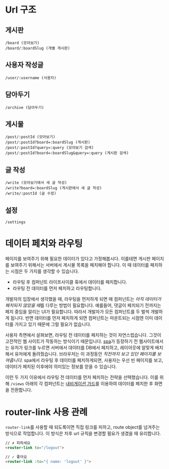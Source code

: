 # Url 구조
## 게시판
```
/board (모아보기)
/board/:boardSlug (개별 게시판)
```

## 사용자 작성글
```
/user/:username (사용자)
```

## 담아두기
```
/archive (담아두기)
```

## 게시물
```
/post/:postId (모아보기)
/post/:postId?board=:boardSlug (게시판)
/post/:postId?query=:query (모아보기 검색)
/post/:postId?board=:boardSlug&query=:query (게시판 검색)
```

## 글 작성
```
/write (모아보기에서 새 글 작성)
/write?board=:boardSlug (게시판에서 새 글 작성)
/write/:postId (글 수정)
```

## 설정
```
/settings
```

# 데이터 페치와 라우팅

페이지를 보여주기 위해 필요한 데이터가 있다고 가정해봅시다. 이를테면 게시판 페이지를 보여주기 위해서는 서버에서 게시물 목록을 페치해야 합니다. 이 때 데이터를 페치하는 시점은 두 가지를 생각할 수 있습니다.

- 라우팅 후 컴퍼넌트 라이프사이클 훅에서 데이터를 페치합니다.
- 라우팅 전 데이터를 먼저 페치하고 라우팅합니다.

개발자의 입장에서 생각했을 때, 라우팅을 먼저하게 되면 매 컴퍼넌트는 *아직 데이터가 페치되지 않았을 때*를 다루는 방법이 필요합니다. 예를들어, 댓글이 페치되기 전까지는 페치 중임을 알리는 UI가 필요합니다. 따라서 개발자가 모든 컴퍼넌트를 두 벌씩 개발하게 됩니다. 반면 데이터를 먼저 페치하게 되면 컴퍼넌트는 마운트되는 시점엔 이미 데이터를 가지고 있기 때문에 그럴 필요가 없습니다.

사용자 측면에서 살펴보면, 라우팅 전 데이터를 페치하는 것이 자연스럽습니다. 그것이 고전적인 웹 사이트가 작동하는 방식이기 때문입니다. [spa](https://en.wikipedia.org/wiki/Single-page_application)가 등장하기 전 웹사이트에서는 유저가 링크를 누르면 서버에서 데이터를 DB에서 페치하고, 레이아웃에 알맞게 배치해서 유저에게 돌려줬습니다. 브라우저는 이 과정동안 *직전까지 보고 있던 페이지를 보여줍니다*. spa에서 라우팅 후 데이터를 페치하게되면, 사용자는 우선 빈 페이지를 보고, 데이터가 페치된 이후에야 의미있는 정보를 얻을 수 있습니다.

이런 두 가지 이유에서 라우팅 전 데이터를 먼저 페치하는 전략을 선택했습니다. 이를 위해 `/views` 아래의 각 컴퍼넌트는 [내비게이션 가드](https://router.vuejs.org/kr/guide/advanced/navigation-guards.html)를 이용하여 데이터를 페치한 후 화면을 전환합니다.

# router-link 사용 관례

`router-link`를 사용할 때 되도록이면 직접 링크를 피하고, route object를 넘겨주는 방식으로 작업합니다. 이 방식은 차후 url 규칙을 변경할 필요가 생겼을 때 유리합니다.

```html
// ✗ 피하세요
<router-link to="/logout">

// ✓ 좋아요
<router-link :to="{ name: 'logout' }">
```